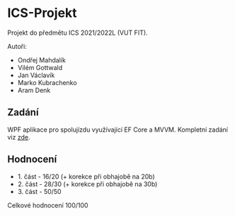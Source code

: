 # ICS-Projekt
Projekt do předmětu ICS 2021/2022L (VUT FIT).

Autoři:
- Ondřej Mahdalík
- Vilém Gottwald
- Jan Václavík
- Marko Kubrachenko
- Aram Denk

## Zadání
WPF aplikace pro spolujízdu využívající EF Core a MVVM.
Kompletní zadání viz [zde](https://github.com/nesfit/ICS/tree/3583719af06a4699e9d3bf6890b061b2a6ed77e8/Project#readme).

## Hodnocení
- 1\. část - 16/20 (+ korekce při obhajobě na 20b)
- 2\. část - 28/30 (+ korekce při obhajobě na 30b)
- 3\. část - 50/50

Celkové hodnocení 100/100

